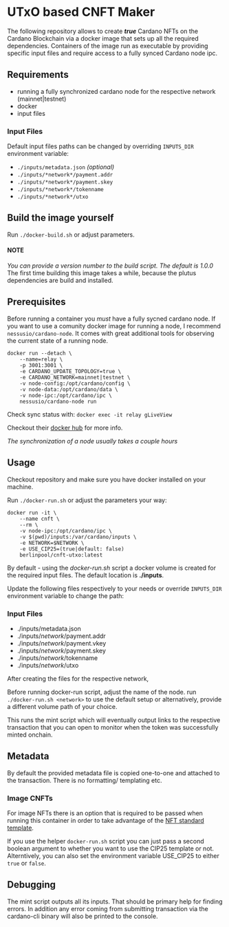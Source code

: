 # UTxO based CNFT Maker

The following repository allows to create ***true*** Cardano NFTs on the Cardano Blockchain via a docker image that sets up all the required dependencies. 
Containers of the image run as executable by providing specific input files and require access to a fully synced Cardano node ipc.

## Requirements

- running a fully synchronized cardano node for the respective network (mainnet|testnet)
- docker
- input files

### Input Files

Default input files paths can be changed
by overriding `INPUTS_DIR` environment variable:
- `./inputs/metadata.json` *(optional)*
- `./inputs/*network*/payment.addr`
- `./inputs/*network*/payment.skey`
- `./inputs/*network*/tokenname`
- `./inputs/*network*/utxo`

## Build the image yourself

Run `./docker-build.sh` or adjust parameters.

#### NOTE
*You can provide a version number to the build script. The default is 1.0.0*
The first time building this image takes a while, because the plutus dependencies are build and installed.

## Prerequisites

Before running a container you *must* have a fully sycned cardano node.
If you want to use a comunity docker image for running a node, I recommend `nessusio/cardano-node`. It comes with great additional tools for observing the current state of a running node.

```
docker run --detach \
    --name=relay \
    -p 3001:3001 \
    -e CARDANO_UPDATE_TOPOLOGY=true \
    -e CARDANO_NETWORK=mainnet|testnet \
    -v node-config:/opt/cardano/config \
    -v node-data:/opt/cardano/data \
    -v node-ipc:/opt/cardano/ipc \
    nessusio/cardano-node run
```

Check sync status with:
`docker exec -it relay gLiveView`

Checkout their [docker hub](https://hub.docker.com/r/nessusio/cardano-node) for more info.

*The synchronization of a node usually takes a couple hours*

## Usage

Checkout repository and make sure you have docker installed on your machine.

Run `./docker-run.sh` or adjust the parameters your way:

```
docker run -it \
    --name cnft \
    --rm \
    -v node-ipc:/opt/cardano/ipc \
    -v $(pwd)/inputs:/var/cardano/inputs \
    -e NETWORK=$NETWORK \
    -e USE_CIP25=(true|default: false)
    berlinpool/cnft-utxo:latest
```

By default - using the *docker-run.sh* script a docker volume is 
created for the required input files. The default location is 
**./inputs**.

Update the following files respectively to your needs or
override `INPUTS_DIR` environment variable to change the path:

### Input Files

- ./inputs/metadata.json
- ./inputs/*network*/payment.addr
- ./inputs/*network*/payment.vkey
- ./inputs/*network*/payment.skey
- ./inputs/*network*/tokenname
- ./inputs/*network*/utxo

After creating the files for the respective network,

Before running docker-run script, adjust the name of the node.
run `./docker-run.sh <network>` to use the default setup or alternatively, provide a different volume path of your choice.

This runs the mint script which will eventually output links
to the respective transaction that you can open to monitor
when the token was successfully minted onchain.

## Metadata
By default the provided metadata file is copied one-to-one and attached to the transaction.
There is no formatting/ templating etc.

### Image CNFTs
For image NFTs there is an option that is required to be passed when running this container in order
to take advantage of the [NFT standard template](https://github.com/cardano-foundation/CIPs/blob/master/CIP-0025/README.md#structure).

If you use the helper `docker-run.sh` script you can just pass a second boolean argument to whether you want to use the CIP25 template or not.
Alterntively, you can also set the environment variable USE_CIP25 to either `true` or `false`.

## Debugging

The mint script outputs all its inputs. That should be primary help for finding errors. In addition any error coming from submitting transaction via the cardano-cli binary will also be printed to the console.
